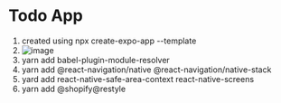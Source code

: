 # Todo App
1. created using npx create-expo-app --template
2. ![image](https://github.com/suraj480/todoapp/assets/72219318/4e8c5d7e-c716-475d-b4ea-3adcb8a06cf7)
3. yarn add babel-plugin-module-resolver
4. yarn add @react-navigation/native @react-navigation/native-stack
5. yard add react-native-safe-area-context react-native-screens
6. yarn add @shopify@restyle
